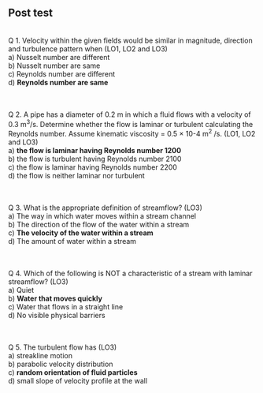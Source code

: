 ## Post test
<br>
Q 1. Velocity within the given fields would be similar in magnitude, direction and turbulence pattern when (LO1, LO2 and LO3)<br>
a)	Nusselt number are different<br>
b)	Nusselt number are same<br>
c)	Reynolds number are different<br>
d)	<b>Reynolds number are same</b><br>
<br><br>

Q 2. A pipe has a diameter of 0.2 m in which a fluid flows with a velocity of 0.3 m<sup>3</sup>/s. Determine whether the flow is laminar or turbulent calculating the Reynolds number. Assume kinematic viscosity = 0.5 × 10-4 m<sup>2</sup> /s. (LO1, LO2 and LO3) <br>
a)	<b>the flow is laminar having Reynolds number 1200</b><br>
b)	the flow is turbulent having Reynolds number 2100<br>
c)	the flow is laminar having Reynolds number 2200<br>
d)	the flow is neither laminar nor turbulent<br>
<br><br>

Q 3. What is the appropriate definition of streamflow? (LO3)<br>
a)	The way in which water moves within a stream channel<br>
b)	The direction of the flow of the water within a stream<br>
c)	<b>The velocity of the water within a stream </b> <br>
d)	The amount of water within a stream<br>
<br><br>

Q 4. Which of the following is NOT a characteristic of a stream with laminar streamflow? (LO3)<br>
a)	Quiet<br>
b)	<b>Water that moves quickly </b><br>
c)	Water that flows in a straight line<br>
d)	No visible physical barriers<br>
<br><br>

Q 5. The turbulent flow has (LO3)<br>
a)	streakline motion<br>
b)	parabolic velocity distribution<br>
c)	<b>random orientation of fluid particles </b><br>
d)	small slope of velocity profile at the wall<br>

